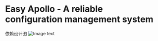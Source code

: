 # Easy Apollo - A reliable configuration management system
依赖设计图
![Image text](https://s.daxiang.com/group1/M00/00/7D/CqchN19AirmACw8kAACdtRGXENI086.png)